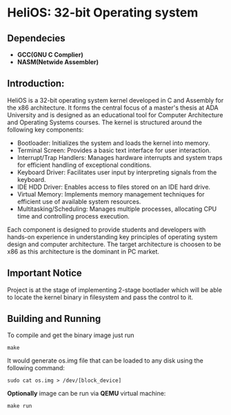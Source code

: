 # HeliOS: 32-bit Operating system #

## Dependecies ##
- **GCC(GNU C Complier)**
- **NASM(Netwide Assembler)**

## Introduction: ##
HeliOS is a 32-bit operating system kernel developed in C and Assembly for the x86 architecture. It forms the central focus of a master's thesis at ADA University and is designed as an educational tool for Computer Architecture and Operating Systems courses. The kernel is structured around the following key components:

- Bootloader: Initializes the system and loads the kernel into memory.
- Terminal Screen: Provides a basic text interface for user interaction.
- Interrupt/Trap Handlers: Manages hardware interrupts and system traps for efficient handling of exceptional conditions.
- Keyboard Driver: Facilitates user input by interpreting signals from the keyboard.
- IDE HDD Driver: Enables access to files stored on an IDE hard drive.
- Virtual Memory: Implements memory management techniques for efficient use of available system resources.
- Multitasking/Scheduling: Manages multiple processes, allocating CPU time and controlling process execution.

Each component is designed to provide students and developers with hands-on experience in understanding key principles of operating system design and computer architecture. The target architecture is choosen to be x86 as this architecture is the dominant in PC market. 

## Important Notice ##

Project is at the stage of implementing 2-stage bootlader which will be able to locate the kernel binary in filesystem and pass the control to it.

## Building and Running ##

To compile and get the binary image just run
```
make 
```
It would generate os.img file that can be loaded to any disk using the following command:
```
sudo cat os.img > /dev/[block_device]
```
**Optionally** image can be run via **QEMU** virtual machine:

```
make run 
```

